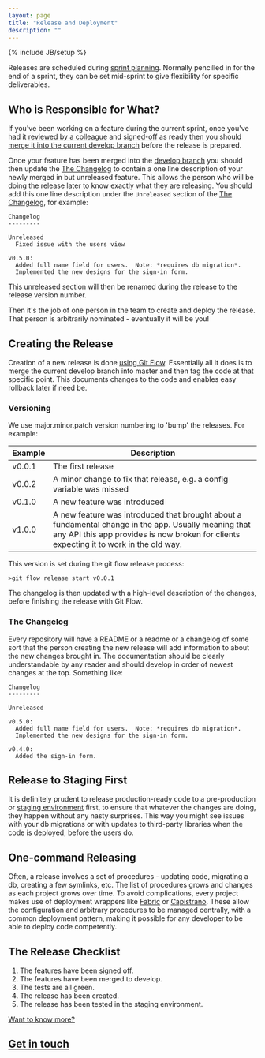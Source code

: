 ```yaml
---
layout: page
title: "Release and Deployment"
description: ""
---
```

{% include JB/setup %}

Releases are scheduled during [sprint planning](/pages/project-management.html#planning).  Normally pencilled in for the end of a sprint, they can be set mid-sprint to give flexibility for specific deliverables.


Who is Responsible for What?
-------------------

If you've been working on a feature during the current sprint, once you've had it [reviewed by a colleague](/pages/ensuring-quality.html#code_reviews) and [signed-off](/pages/ensuring-quality.html#sign_off) as ready then you should [merge it into the current develop branch](/pages/using-git.html#git_flow) before the release is prepared.

Once your feature has been merged into the [develop branch](/pages/using-git.html#git_flow) you should then update the [The Changelog](#the_changelog) to contain a one line description of your newly merged in but unreleased feature. This allows the person who will be doing the release later to know exactly what they are releasing. You should add this one line description under the ``Unreleased`` section of the [The Changelog](#the_changelog), for example:

    Changelog
    ---------

    Unreleased
      Fixed issue with the users view

    v0.5.0:
      Added full name field for users.  Note: *requires db migration*.
      Implemented the new designs for the sign-in form.


This unreleased section will then be renamed during the release to the release version number.

Then it's the job of one person in the team to create and deploy the release.  That person is arbitrarily nominated - eventually it will be you!


Creating the Release
---------------

Creation of a new release is done [using Git Flow](/pages/using-git.html#git_flow).  Essentially all it does is to merge the current develop branch into master and then tag the code at that specific point. This documents changes to the code and enables easy rollback later if need be.

### Versioning

We use major.minor.patch version numbering to 'bump' the releases.  For example:

| Example | Description                                                           |
| ------- | --------------------------------------------------------------------- |
| v0.0.1  | The first release                                                     |
| v0.0.2  | A minor change to fix that release, e.g. a config variable was missed |
| v0.1.0  | A new feature was introduced                                          |
| v1.0.0  | A new feature was introduced that brought about a fundamental change in the app.  Usually meaning that any API this app provides is now broken for clients expecting it to work in the old way. |

This version is set during the git flow release process:

    >git flow release start v0.0.1

The changelog is then updated with a high-level description of the changes, before finishing the release with Git Flow.

### The Changelog

Every repository will have a README or a readme or a changelog of some sort that the person creating the new release will add information to about the new changes brought in.  The documentation should be clearly understandable by any reader and should develop in order of newest changes at the top.  Something like:

    Changelog
    ---------

    Unreleased

    v0.5.0:
      Added full name field for users.  Note: *requires db migration*.
      Implemented the new designs for the sign-in form.

    v0.4.0:
      Added the sign-in form.


Release to Staging First
------------------

It is definitely prudent to release production-ready code to a pre-production or [staging environment](/pages/environments.html#4_staging) first, to ensure that whatever the changes are doing, they happen without any nasty surprises.  This way you might see issues with your db migrations or with updates to third-party libraries when the code is deployed, before the users do.


One-command Releasing
---------------------

Often, a release involves a set of procedures - updating code, migrating a db, creating a few symlinks, etc.  The list of procedures grows and changes as each project grows over time.  To avoid complications, every project makes use of deployment wrappers like [Fabric](http://docs.fabfile.org/en/1.5/) or [Capistrano](https://github.com/capistrano/capistrano).  These allow the configuration and arbitrary procedures to be managed centrally, with a common deployment pattern, making it possible for any developer to be able to deploy code competently.


The Release Checklist
----------------------

1. The features have been signed off.
1. The features have been merged to develop.
1. The tests are all green.
1. The release has been created.
1. The release has been tested in the staging environment.

<div class="dotted-rule">
</div>
<section class='text-block'>
  <div class='footer'>
    <a href='/contact'>
      <div class='caption'>
        Want to know more?
      </div>
      <h2>
        Get in touch
        <div class='forward-arrow'>
        </div>
      </h2>
    </a>
  </div>
</section>

